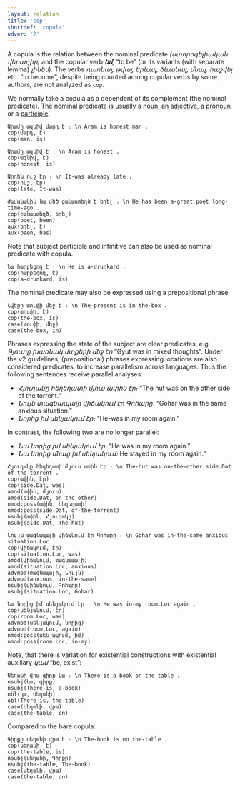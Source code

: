 ```yaml
---
layout: relation
title: 'cop'
shortdef: 'copula'
udver: '2'
---
```


A copula is the relation between the nominal predicate _(ստորոգելիական վերադիր)_ and
the copular verb _<b>եմ</b>,_ “to be” (or its variants (with separate lemma) _լինեմ_). The verbs _դառնալ, թվալ, երևալ, ձևանալ, մնալ, հաշվել_ etc. “to become”, despite being counted among copular verbs by some authors,
are not analyzed as `cop`.

We normally take a copula as a dependent of its complement (the nominal predicate).
The nominal predicate is usually a [noun](NOUN), an [adjective](ADJ), a [pronoun](PRON)
or a <a href="../feat/VerbForm.html#participle">participle</a>.

~~~ sdparse
Արամը ազնիվ մարդ է ։ \n Aram is honest man .
cop(մարդ, է)
cop(man, is)
~~~

~~~ sdparse
Արամը ազնիվ է ։ \n Aram is honest .
cop(ազնիվ, է)
cop(honest, is)
~~~

~~~ sdparse
Արդեն ուշ էր ։ \n It-was already late .
cop(ուշ, էր)
cop(late, It-was)
~~~

~~~ sdparse
Ժամանակին նա մեծ բանաստեղծ է եղել ։ \n He has been a-great poet long-time-ago . 
cop(բանաստեղծ, եղել)
cop(poet, been)
aux(եղել, է)
aux(been, has)
~~~

Note that subject participle and infinitive can also be used as nominal predicate with copula.

~~~ sdparse
Նա հարբեցող է ։ \n He is a-drunkard .
cop(հարբեցող, է)
cop(a-drunkard, is)
~~~

The nominal predicate may also be expressed using a prepositional phrase.

~~~ sdparse
Նվերը տուփի մեջ է ։ \n The-present is in the-box .
cop(տուփի, է)
cop(the-box, is)
case(տուփի, մեջ)
case(the-box, in)
~~~

Phrases expressing the state of the subject are clear predicates, e.g. _Գյուտը խառնակ մտքերի մեջ էր_ “Gyut was in mixed thoughts”.
Under the v2 guidelines, (prepositional) phrases expressing locations are also considered predicates, to increase parallelism across languages.
Thus the following sentences receive parallel analyses:

- _Հյուղակը հեղեղատի մյուս ափին էր։_ “The hut was on the other side of the torrent.”
- _Նույն տագնապալի վիճակում էր Գոհարը։_ “Gohar was in the same anxious situation.”
- _Նորից իմ սենյակում էր։_ “He-was in my room again.”

In contrast, the following two are no longer parallel:

- _Նա նորից իմ սենյակում էր։_ “He was in my room again.”
- _Նա նորից մնաց իմ սենյակում։_ He stayed in my room again.”

~~~ sdparse
Հյուղակը հեղեղատի մյուս ափին էր ։ \n The-hut was on-the-other side.Dat of-the-torrent .
cop(ափին, էր)
cop(side.Dat, was)
amod(ափին, մյուս)
amod(side.Dat, on-the-other)
nmod:poss(ափին, հեղեղատի)
nmod:poss(side.Dat, of-the-torrent)
nsubj(ափին, Հյուղակը)
nsubj(side.Dat, The-hut)
~~~

~~~ sdparse
Նույն տագնապալի վիճակում էր Գոհարը ։ \n Gohar was in-the-same anxious situation.Loc .
cop(վիճակում, էր)
cop(situation.Loc, was)
amod(վիճակում, տագնապալի)
amod(situation.Loc, anxious)
advmod(տագնապալի, Նույն)
advmod(anxious, in-the-same)
nsubj(վիճակում, Գոհարը)
nsubj(situation.Loc, Gohar)
~~~

~~~ sdparse
Նա նորից իմ սենյակում էր ։ \n He was in-my room.Loc again .
cop(սենյակում, էր)
cop(room.Loc, was)
advmod(սենյակում, նորից)
advmod(room.Loc, again)
nmod:poss(սենյակում, իմ)
nmod:poss(room.Loc, in-my)
~~~

Note, that there is variation for existential constructions with existential auxiliary _կամ_ “be, exist”:

~~~ sdparse
Սեղանի վրա գիրք կա ։ \n There-is a-book on the-table .
nsubj(կա, գիրք)
nsubj(There-is, a-book)
obl(կա, Սեղանի)
obl(There-is, the-table)
case(Սեղանի, վրա)
case(the-table, on)
~~~

Compared to the bare copula:

~~~ sdparse
Գիրքը սեղանի վրա է ։ \n The-book is on the-table .
cop(սեղանի, է)
cop(the-table, is)
nsubj(սեղանի, Գիրքը)
nsubj(the-table, The-book)
case(սեղանի, վրա)
case(the-table, on)
~~~
